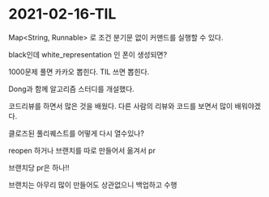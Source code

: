 # 2021-02-16-TIL

Map<String, Runnable> 로 조건 분기문 없이 커맨드를 실행할 수 있다.

black인데 white_representation 인 폰이 생성되면?

1000문제 풀면 카카오 뽑힌다. TIL 쓰면 뽑힌다.

Dong과 함께 알고리즘 스터디를 개설했다.

코드리뷰를 하면서 많은 것을 배웠다. 다른 사람의 리뷰와 코드를 보면서 많이 배워야겠다.

클로즈된 풀리퀘스트를 어떻게 다시 열수있나?

reopen 하거나 브랜치를 따로 만들어서 옮겨서 pr

브랜치당 pr은 하나!!

브랜치는 아무리 많이 만들어도 상관없으니 백업하고 수행

